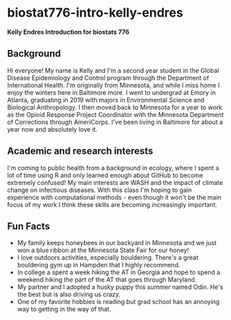 # biostat776-intro-kelly-endres

**Kelly Endres Introduction for biostats 776**

Background
-----------

Hi everyone! My name is Kelly and I'm a second year student in the Global Disease Epidemiology and Control program through the Department of International Health. I'm originally from Minnesota, and while I miss home I enjoy the winters here in Baltimore more. I went to undergrad at Emory in Atlanta, graduating in 2019 with majors in Environmental Science and Biological Anthropology. I then moved back to Minnesota for a year to work as the Opioid Response Project Coordinator with the Minnesota Department of Corrections through AmeriCorps. I've been living in Baltimore for about a year now and absolutely love it.

Academic and research interests
-------------

I'm coming to public health from a background in ecology, where I spent a lot of time using R and only learned enough about GitHub to become extremely confused! My main interests are WASH and the impact of climate change on infectious diseases. With this class I'm hoping to gain experience with computational methods - even though it won't be the main focus of my work I think these skills are becoming increasingly important. 

Fun Facts 
-----------

* My family keeps honeybees in our backyard in Minnesota and we just won a blue ribbon at the Minnesota State Fair for our honey!
* I love outdoors activities, especially bouldering. There's a great bouldering gym up in Hampden that I highly recommend.
* In college a spent a week hiking the AT in Georgia and hope to spend a weekend hiking the part of the AT that goes through Maryland.
* My partner and I adopted a husky puppy this summer named Odin. He's the best but is also driving us crazy.
* One of my favorite hobbies is reading but grad school has an annoying way to getting in the way of that.



